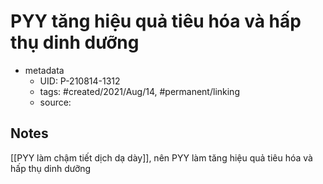 # PYY tăng hiệu quả tiêu hóa và hấp thụ dinh dưỡng

- metadata
	- UID: P-210814-1312
	- tags: #created/2021/Aug/14, #permanent/linking
	- source: 

## Notes
[[PYY làm chậm tiết dịch dạ dày]], nên PYY làm tăng hiệu quả tiêu hóa và hấp thụ dinh dưỡng
